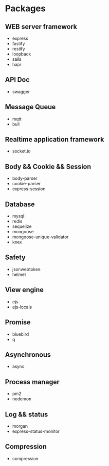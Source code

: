 # Packages

## WEB server framework

- express
- fastify
- restify
- loopback
- sails
- hapi

## API Doc

- swagger

## Message Queue 

- mqtt
- bull

## Realtime application framework

- socket.io

## Body && Cookie && Session

- body-parser
- cookie-parser
- express-session

## Database

- mysql
- redis
- sequelize
- mongoose   
- mongoose-unique-validator
- knex

## Safety

- jsonwebtoken
- helmet

## View engine

- ejs
- ejs-locals

## Promise

- bluebird
- q

## Asynchronous

- async

## Process manager

- pm2 
- nodemon

## Log && status

- morgan
- express-status-monitor

## Compression

- compression


